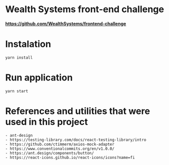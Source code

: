 # Wealth Systems front-end challenge

#### https://github.com/WealthSystems/frontend-challenge

#

# Instalation

```
yarn install
```

# Run application

```
yarn start
```

# References and utilities that were used in this project

    - ant-design
    - https://testing-library.com/docs/react-testing-library/intro
    - https://github.com/ctimmerm/axios-mock-adapter
    - https://www.conventionalcommits.org/en/v1.0.0/
    - https://ant.design/components/button/
    - https://react-icons.github.io/react-icons/icons?name=fi
